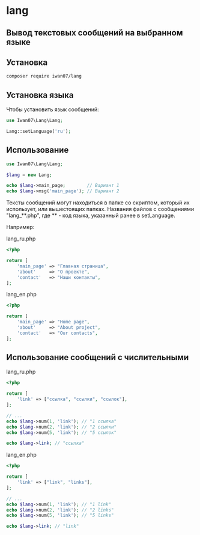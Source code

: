 # lang
Вывод текстовых сообщений на выбранном языке
----

## Установка
```bash
composer require iwan07/lang
```

## Установка языка
Чтобы установить язык сообщений:
```php
use Iwan07\Lang\Lang;

Lang::setLanguage('ru');
```

## Использование

```php
use Iwan07\Lang\Lang;

$lang = new Lang;

echo $lang->main_page;        // Вариант 1
echo $lang->msg('main_page'); // Вариант 2
```

Тексты сообщений могут находиться в папке со скриптом, который их использует, или вышестоящих папках. Названия файлов с сообщениями "lang_**.php", где ** - код языка, указанный ранее в setLanguage.

Например:

lang_ru.php
```php
<?php

return [
    'main_page' => "Главная страница",
    'about'     => "О проекте",
    'contact'   => "Наши контакты",
];
```

lang_en.php
```php
<?php

return [
    'main_page' => "Home page",
    'about'     => "About project",
    'contact'   => "Our contacts",
];
```

## Использование сообщений с числительными

lang_ru.php
```php
<?php

return [
    'link' => ["ссылка", "ссылки", "ссылок"],
];
```
```php
// ...
echo $lang->num(1, 'link'); // "1 ссылка"
echo $lang->num(2, 'link'); // "2 ссылки"
echo $lang->num(5, 'link'); // "5 ссылок"

echo $lang->link; // "ссылка"
```

lang_en.php
```php
<?php

return [
    'link' => ["link", "links"],
];
```
```php
// ...
echo $lang->num(1, 'link'); // "1 link"
echo $lang->num(2, 'link'); // "2 links"
echo $lang->num(5, 'link'); // "5 links"

echo $lang->link; // "link"
```
